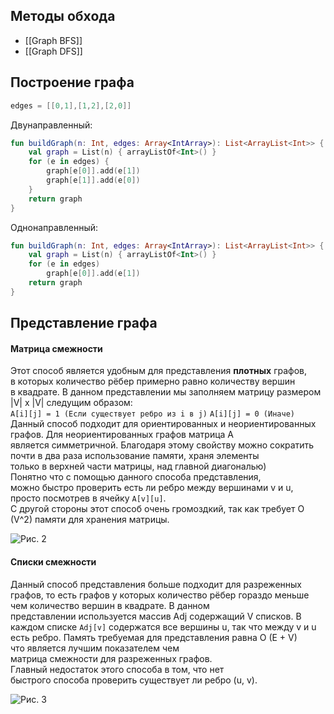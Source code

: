 ## Методы обхода

- [[Graph BFS]]
- [[Graph DFS]]

## Построение графа

``` kotlin
edges = [[0,1],[1,2],[2,0]]
```

Двунаправленный:
``` kotlin
fun buildGraph(n: Int, edges: Array<IntArray>): List<ArrayList<Int>> {  
    val graph = List(n) { arrayListOf<Int>() }  
    for (e in edges) {  
        graph[e[0]].add(e[1])  
        graph[e[1]].add(e[0])  
    }  
    return graph  
}
```

Однонаправленный:
``` kotlin
fun buildGraph(n: Int, edges: Array<IntArray>): List<ArrayList<Int>> {  
    val graph = List(n) { arrayListOf<Int>() }  
    for (e in edges) 
	    graph[e[0]].add(e[1])  
    return graph  
}
```

## Представление графа

#### Матрица смежности

Этот способ является удобным для представления **плотных** графов, в которых количество рёбер примерно равно количеству вершин в квадрате.
В данном представлении мы заполняем матрицу размером |V| x |V| следущим образом:  
`A[i][j] = 1 (Если существует ребро из i в j)`
`A[i][j] = 0 (Иначе)`
Данный способ подходит для ориентированных и неориентированных графов. Для неориентированных графов матрица A является симметричной. Благодаря этому свойству можно сократить почти в два раза использование памяти, храня элементы только в верхней части матрицы, над главной диагональю)  
Понятно что с помощью данного способа представления, можно быстро проверить есть ли ребро между вершинами v и u, просто посмотрев в ячейку `A[v][u]`.  
С другой стороны этот способ очень громоздкий, так как требует O (V^2) памяти для хранения матрицы.  
  
![Рис. 2](https://habrastorage.org/r/w1560/getpro/habr/post_images/111/08c/1bf/11108c1bf6685d9f7fc27e6238d61fd0.png)  
  
#### Списки смежности

Данный способ представления больше подходит для разреженных графов, то есть графов у которых количество рёбер гораздо меньше чем количество вершин в квадрате.
В данном представлении используется массив Adj содержащий V списков. В каждом списке `Adj[v]` содержатся все вершины u, так что между v и u есть ребро. 
Память требуемая для представления равна O (E + V) что является лучшим показателем чем матрица смежности для разреженных графов.  
Главный недостаток этого способа в том, что нет быстрого способа проверить существует ли ребро (u, v). 
  
![Рис. 3](https://habrastorage.org/r/w1560/getpro/habr/post_images/0bc/3d1/e43/0bc3d1e4374c40e3408bcf26e05fba4f.png)  